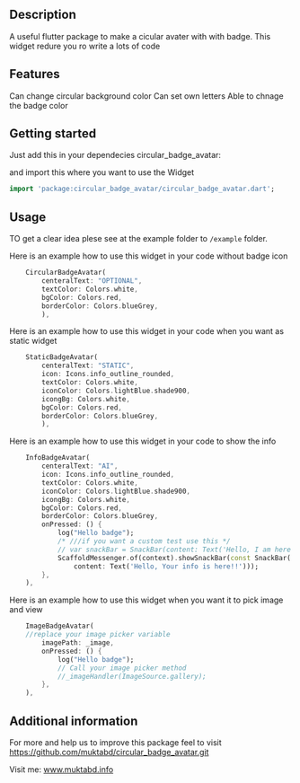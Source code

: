 ## Description
A useful flutter package to make a cicular avater with with badge. This widget redure you ro write a lots of code

## Features
Can change circular background color
Can set own letters
Able to chnage the badge color

## Getting started
Just add this in your dependecies 
circular_badge_avatar:
 
and import this where you want to use the Widget
```dart
import 'package:circular_badge_avatar/circular_badge_avatar.dart';
```

## Usage
TO get a clear idea plese see at the example folder
to `/example` folder.

Here is an example how to use this widget in your code without badge icon
```dart
    CircularBadgeAvatar(
        centeralText: "OPTIONAL",
        textColor: Colors.white,
        bgColor: Colors.red,
        borderColor: Colors.blueGrey,
        ),
```

Here is an example how to use this widget in your code when you want as static widget
```dart
    StaticBadgeAvatar(
        centeralText: "STATIC",
        icon: Icons.info_outline_rounded,
        textColor: Colors.white,
        iconColor: Colors.lightBlue.shade900,
        icongBg: Colors.white,
        bgColor: Colors.red,
        borderColor: Colors.blueGrey,
        ),
```

Here is an example how to use this widget in your code to show the info
```dart
    InfoBadgeAvatar(
        centeralText: "AI",
        icon: Icons.info_outline_rounded,
        textColor: Colors.white,
        iconColor: Colors.lightBlue.shade900,
        icongBg: Colors.white,
        bgColor: Colors.red,
        borderColor: Colors.blueGrey,
        onPressed: () {
            log("Hello badge");
            /* ///if you want a custom test use this */
            // var snackBar = SnackBar(content: Text('Hello, I am here'));
            ScaffoldMessenger.of(context).showSnackBar(const SnackBar(
                content: Text('Hello, Your info is here!!')));
        },
    ),
```

Here is an example how to use this widget when you want it to pick image and view
```dart
    ImageBadgeAvatar(
    //replace your image picker variable
        imagePath: _image,
        onPressed: () {
            log("Hello badge");
            // Call your image picker method
            //_imageHandler(ImageSource.gallery);
        },
    ),
```

## Additional information
For more and help us to improve this package feel to visit 
https://github.com/muktabd/circular_badge_avatar.git

Visit me: www.muktabd.info